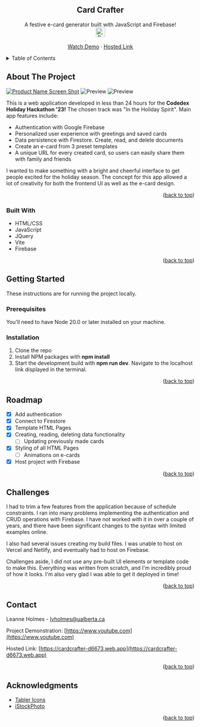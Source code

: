 <a name="readme-top"></a>

<!-- PROJECT LOGO -->
<br />
<div align="center">
  <h2 align="center">Card Crafter</h2>



  <p align="center">
    A festive e-card generator built with JavaScript and Firebase! <br />
      <img src="https://cdn-icons-png.flaticon.com/512/614/614127.png" alt="Present" width="25" height="25" />
    <br />
    <br />
    <a href="https://github.com/othneildrew/Best-README-Template">Watch Demo</a>
    ·
    <a href="https://cardcrafter-d6673.web.app">Hosted Link</a>
  </p>
</div>



<!-- TABLE OF CONTENTS -->
<details>
  <summary>Table of Contents</summary>
  <ol>
    <li>
      <a href="#about-the-project">About The Project</a>
      <ul>
        <li><a href="#built-with">Built With</a></li>
      </ul>
    </li>
    <li>
      <a href="#getting-started">Getting Started</a>
      <ul>
        <li><a href="#prerequisites">Prerequisites</a></li>
        <li><a href="#installation">Installation</a></li>
      </ul>
    </li>
    <li><a href="#usage">Roadmap</a></li>
    <li><a href="#usage">Challenges</a></li>
    <li><a href="#contact">Contact</a></li>
    <li><a href="#acknowledgments">Acknowledgments</a></li>
  </ol>
</details>



<!-- ABOUT THE PROJECT -->
## About The Project

[![Product Name Screen Shot][product-screenshot]](https://cardcrafter-d6673.web.app) <img src="https://i.ibb.co/18Nj1yB/thumbnail.jpg" alt="Preview"> <img src="https://i.ibb.co/dGnXmC7/thumbnail-3.jpg" alt="Preview">

This is a web application developed in less than 24 hours for the <b>Codedex Holiday Hackathon '23!</b> The chosen track was "In the Holiday Spirit".
Main app features include:
* Authentication with Google Firebase
* Personalized user experience with greetings and saved cards
* Data persistence with Firestore. Create, read, and delete documents
* Create an e-card from 3 preset templates
* A unique URL for every created card, so users can easily share them with family and friends

I wanted to make something with a bright and cheerful interface to get people excited for the holiday season. The concept for this app allowed a lot of creativity for both the frontend UI as well as the e-card design. 

<p align="right">(<a href="#readme-top">back to top</a>)</p>



### Built With

* HTML/CSS
* JavaScript
* JQuery
* Vite
* Firebase

<p align="right">(<a href="#readme-top">back to top</a>)</p>



<!-- GETTING STARTED -->
## Getting Started

These instructions are for running the project locally. 

### Prerequisites

You'll need to have Node 20.0 or later installed on your machine. 

### Installation


1. Clone the repo
2. Install NPM packages with <b>npm install</b>
3. Start the development build with <b>npm run dev</b>. Navigate to the localhost link displayed in the terminal.

<p align="right">(<a href="#readme-top">back to top</a>)</p>


<!-- ROADMAP -->
## Roadmap

- [x] Add authentication
- [x] Connect to Firestore
- [x] Template HTML Pages
- [x] Creating, reading, deleting data functionality
    - [ ] Updating previously made cards
- [x] Styling of all HTML Pages
    - [ ] Animations on e-cards
- [x] Host project with Firebase

<p align="right">(<a href="#readme-top">back to top</a>)</p>

<!-- CONTACT -->
## Challenges

I had to trim a few features from the application because of schedule constraints. I ran into many problems implementing the authentication and CRUD operations with Firebase. I have not worked with it in over a couple of years, and there have been significant changes to the syntax with limited examples online. 

I also had several issues creating my build files. I was unable to host on Vercel and Netlify, and eventually had to host on Firebase.

Challenges aside, I did not use any pre-built UI elements or template code to make this. Everything was written from scratch, and I'm incredibly proud of how it looks. I'm also very glad I was able to get it deployed in time! 

<p align="right">(<a href="#readme-top">back to top</a>)</p>

<!-- CONTACT -->
## Contact

Leanne Holmes - lvholmes@ualberta.ca

Project Demonstration: [https://www.youtube.com](https://www.youtube.com)

Hosted Link: [https://cardcrafter-d6673.web.app](https://cardcrafter-d6673.web.app)

<p align="right">(<a href="#readme-top">back to top</a>)</p>



<!-- ACKNOWLEDGMENTS -->
## Acknowledgments

* [Tabler Icons](https://tabler.io/icons)
* [iStockPhoto](https://istockphoto.co/)

<p align="right">(<a href="#readme-top">back to top</a>)</p>


<!-- MARKDOWN LINKS & IMAGES -->
<!-- https://www.markdownguide.org/basic-syntax/#reference-style-links -->
[product-screenshot]: https://i.ibb.co/wNgQskw/thumbnail-2.jpg
